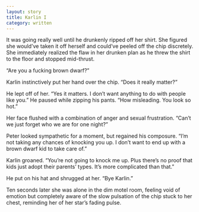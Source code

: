 ```yaml
---
layout: story
title: Karlin I
category: written
---
```


It was going really well until he drunkenly ripped off her shirt. She figured she would’ve taken it off herself and could’ve peeled off the chip discretely. She immediately realized the flaw in her drunken plan as he threw the shirt to the floor and stopped mid-thrust.

“Are you a fucking brown dwarf?”

Karlin instinctively put her hand over the chip. “Does it really matter?”

He lept off of her. “Yes it matters. I don’t want anything to do with people like you.” He paused while zipping his pants. “How misleading. You look so hot.”

Her face flushed with a combination of anger and sexual frustration. “Can’t we just forget who we are for one night?”
	
Peter looked sympathetic for a moment, but regained his composure. “I’m not taking any chances of knocking you up. I don’t want to end up with a brown dwarf kid to take care of.”

Karlin groaned. “You’re not going to knock me up. Plus there’s no proof that kids just adopt their parents’ types. It’s more complicated than that.”

He put on his hat and shrugged at her. “Bye Karlin.”

Ten seconds later she was alone in the dim motel room, feeling void of emotion but completely aware of the slow pulsation of the chip stuck to her chest, reminding her of her star’s fading pulse.
